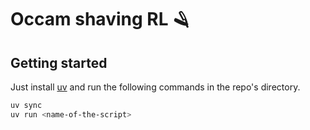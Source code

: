# Occam shaving RL 🪒


## Getting started

Just install [uv](https://docs.astral.sh/uv/) and run the following commands in the repo's directory.
```bash
uv sync
uv run <name-of-the-script>
```
```
